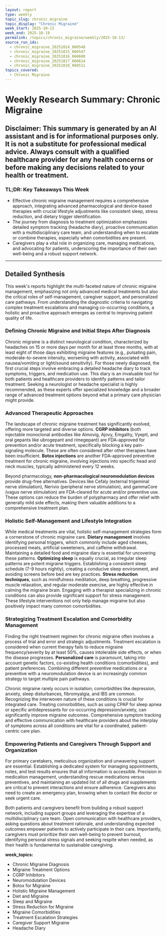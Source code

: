 ```yaml
---
layout: report
type: weekly
topic_slug: chronic_migraine
topic_display: "Chronic Migraine"
week_start: 2025-10-13
week_end: 2025-10-19
permalink: /topics/chronic_migraine/weekly/2025-10-13/
source_run_ids:
  - chronic_migraine_20251014_060548
  - chronic_migraine_20251015_060547
  - chronic_migraine_20251016_060600
  - chronic_migraine_20251017_060614
  - chronic_migraine_20251018_060511
topics_covered:
  - Chronic Migraine
---
```


# Weekly Research Summary: Chronic Migraine
**Disclaimer:** This summary is generated by an AI assistant and is for informational purposes only. It is not a substitute for professional medical advice. Always consult with a qualified healthcare provider for any health concerns or before making any decisions related to your health or treatment.
---
### **TL;DR: Key Takeaways This Week**
-   Effective chronic migraine management requires a comprehensive approach, integrating advanced pharmacological and device-based therapies with crucial lifestyle adjustments like consistent sleep, stress reduction, and dietary trigger identification.
-   The journey from diagnosis to treatment optimization emphasizes detailed symptom tracking (headache diary), proactive communication with a multidisciplinary care team, and understanding when to escalate or combine therapies, especially when comorbidities are present.
-   Caregivers play a vital role in organizing care, managing medications, and advocating for patients, underscoring the importance of their own well-being and a robust support network.
---
## Detailed Synthesis

This week's reports highlight the multi-faceted nature of chronic migraine management, emphasizing not only advanced medical treatments but also the critical roles of self-management, caregiver support, and personalized care pathways. From understanding the diagnostic criteria to navigating complex treatment escalations and managing co-occurring conditions, a holistic and proactive approach emerges as central to improving patient quality of life.

### Defining Chronic Migraine and Initial Steps After Diagnosis

Chronic migraine is a distinct neurological condition, characterized by headaches on 15 or more days per month for at least three months, with at least eight of those days exhibiting migraine features (e.g., pulsating pain, moderate-to-severe intensity, worsening with activity, associated with nausea/vomiting or light/sound sensitivity). For those newly diagnosed, the first crucial steps involve embracing a detailed headache diary to track symptoms, triggers, and medication use. This diary is an invaluable tool for both patients and healthcare providers to identify patterns and tailor treatment. Seeking a neurologist or headache specialist is highly recommended, as these experts offer specialized knowledge and a broader range of advanced treatment options beyond what a primary care physician might provide.

### Advanced Therapeutic Approaches

The landscape of chronic migraine treatment has significantly evolved, offering more targeted and diverse options. **CGRP inhibitors** (both injectable monoclonal antibodies like Aimovig, Ajovy, Emgality, Vyepti, and oral gepants like ubrogepant and rimegepant) are FDA-approved for prevention and/or acute treatment, specifically blocking a key pain-signaling molecule. These are often considered after other therapies have been insufficient. **Botox injections** are another FDA-approved preventive treatment for chronic migraine, involving injections into specific head and neck muscles, typically administered every 12 weeks.

Beyond pharmacology, **non-pharmacological neuromodulation devices** provide drug-free alternatives. Devices like Cefaly (external trigeminal nerve stimulation), Nerivio (peripheral nerve stimulation), and gammaCore (vagus nerve stimulation) are FDA-cleared for acute and/or preventive use. These options can reduce the burden of polypharmacy and offer relief with generally mild side effects, making them valuable additions to a comprehensive treatment plan.

### Holistic Self-Management and Lifestyle Integration

While medical treatments are vital, holistic self-management strategies form a cornerstone of chronic migraine care. **Dietary management** involves identifying personal triggers, which commonly include aged cheeses, processed meats, artificial sweeteners, and caffeine withdrawal. Maintaining a detailed food and migraine diary is essential for uncovering these patterns. **Optimizing sleep** is equally crucial, as irregular sleep patterns are potent migraine triggers. Establishing a consistent sleep schedule (7-9 hours nightly), creating a conducive sleep environment, and avoiding screens before bed are key practices. **Stress reduction techniques**, such as mindfulness meditation, deep breathing, progressive muscle relaxation, and regular moderate exercise, are highly effective in calming the migraine brain. Engaging with a therapist specializing in chronic conditions can also provide significant support for stress management. These lifestyle interventions not only help manage migraine but also positively impact many common comorbidities.

### Strategizing Treatment Escalation and Comorbidity Management

Finding the right treatment regimen for chronic migraine often involves a process of trial and error and strategic adjustments. Treatment escalation is considered when current therapy fails to reduce migraine frequency/severity by at least 50%, causes intolerable side effects, or when the disease progresses. **Personalized care** is paramount, taking into account genetic factors, co-existing health conditions (comorbidities), and patient preferences. Combining different preventive medications or a preventive with a neuromodulation device is an increasingly common strategy to target multiple pain pathways.

Chronic migraine rarely occurs in isolation; comorbidities like depression, anxiety, sleep disturbances, fibromyalgia, and IBS are common. Recognizing the interwoven nature of these conditions is crucial for integrated care. Treating comorbidities, such as using CPAP for sleep apnea or specific antidepressants for co-occurring depression/anxiety, can significantly improve migraine outcomes. Comprehensive symptom tracking and effective communication with healthcare providers about the interplay of symptoms across all conditions are vital for a coordinated, patient-centric care plan.

### Empowering Patients and Caregivers Through Support and Organization

For primary caretakers, meticulous organization and unwavering support are essential. Establishing a dedicated system for managing appointments, notes, and test results ensures that all information is accessible. Precision in medication management, understanding rescue medications versus preventives, and maintaining an updated list of all drugs and supplements are critical to prevent interactions and ensure adherence. Caregivers also need to create an emergency plan, knowing when to contact the doctor or seek urgent care.

Both patients and caregivers benefit from building a robust support network, including support groups and leveraging the expertise of a multidisciplinary care team. Open communication with healthcare providers, asking questions about treatment rationale, and understanding expected outcomes empower patients to actively participate in their care. Importantly, caregivers must prioritize their own well-being to prevent burnout, identifying personal stress signals and seeking respite when needed, as their health is fundamental to sustainable caregiving.

**week_topics:**
- Chronic Migraine Diagnosis
- Migraine Treatment Options
- CGRP Inhibitors
- Neuromodulation Devices
- Botox for Migraine
- Holistic Migraine Management
- Diet and Migraine
- Sleep and Migraine
- Stress Reduction for Migraine
- Migraine Comorbidities
- Treatment Escalation Strategies
- Caregiver Support Migraine
- Headache Diary
